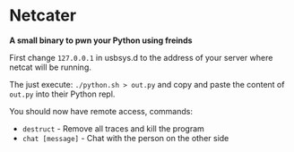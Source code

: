 # Netcater

__A small binary to pwn your Python using freinds__

First change `127.0.0.1` in usbsys.d to the address of your server where netcat will
be running.

The just execute: `./python.sh > out.py` and copy and paste the content of `out.py`
into their Python repl.

You should now have remote access, commands:

* `destruct` - Remove all traces and kill the program
* `chat [message]` - Chat with the person on the other side
